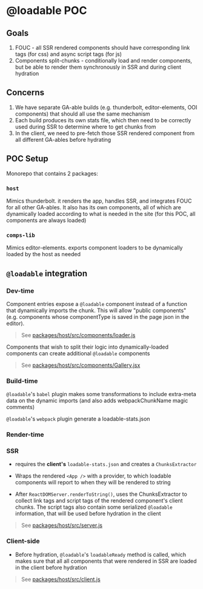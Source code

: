 # @loadable POC

## Goals
1. FOUC - all SSR rendered components should have corresponding link tags (for css) and async script tags (for js)
2. Components split-chunks - conditionally load and render components, but be able to render them synchronously in SSR and during client hydration

## Concerns
1. We have separate GA-able builds (e.g. thunderbolt, editor-elements, OOI components) that should all use the same mechanism
2. Each build produces its own stats file, which then need to be correctly used during SSR to determine where to get chunks from
3. In the client, we need to pre-fetch those SSR rendered component from all different GA-ables before hydrating

## POC Setup

Monorepo that contains 2 packages:

### `host`
Mimics thunderbolt. it renders the app, handles SSR, and integrates FOUC for all other GA-ables. It also has its own components,
all of which are dynamically loaded according to what is needed in the site (for this POC, all components are always loaded)

### `comps-lib`
Mimics editor-elements. exports component loaders to be dynamically loaded by the host as needed

## `@loadable` integration

### Dev-time

Component entries expose a `@loadable` component instead of a function that dynamically imports the chunk.
This will allow "public components" (e.g. components whose componentType is saved in the page json in the editor).
> See [packages/host/src/components/loader.js](packages/host/src/components/loader.js)

Components that wish to split their logic into dynamically-loaded components can create additional `@loadable` components
> See [packages/host/src/components/Gallery.jsx](packages/host/src/components/Gallery.jsx)

### Build-time

`@loadable`'s `babel` plugin makes some transformations to include extra-meta data on the dynamic imports (and also adds webpackChunkName magic comments)

`@loadable`'s `webpack` plugin generate a loadable-stats.json

### Render-time

### SSR
- requires the **client's** `loadable-stats.json` and creates a `ChunksExtractor`

- Wraps the rendered `<App />` with a provider, to which loadable components will report to when they will be rendered to string

- After `ReactDOMServer.renderToString()`, uses the ChunksExtractor to collect link tags and script tags of the rendered component's client chunks.
The script tags also contain some serialized `@loadable` information, that will be used before hydration in the client

> See [packages/host/src/server.js](packages/host/src/server.js)

### Client-side
- Before hydration, `@loadable`'s `loadableReady` method is called, which makes sure that all all components that were rendered in SSR are loaded in the client before hydration

> See [packages/host/src/client.js](packages/host/src/client.js)